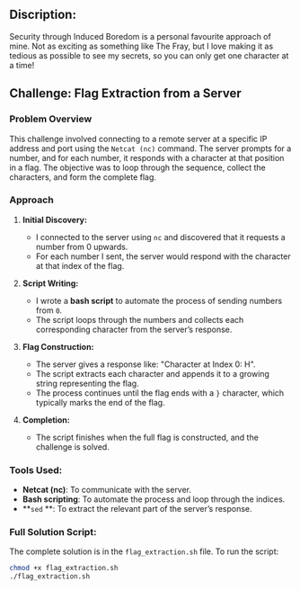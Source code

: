 ## Discription:

Security through Induced Boredom is a personal favourite approach of mine. Not as exciting as something like The Fray, but I love making it as tedious as possible to see my secrets, so you can only get one character at a time!
## Challenge: Flag Extraction from a Server

### Problem Overview
This challenge involved connecting to a remote server at a specific IP address and port using the `Netcat (nc)` command. The server prompts for a number, and for each number, it responds with a character at that position in a flag. The objective was to loop through the sequence, collect the characters, and form the complete flag.

### Approach

1. **Initial Discovery:**
   - I connected to the server using `nc` and discovered that it requests a number from 0 upwards.
   - For each number I sent, the server would respond with the character at that index of the flag.

2. **Script Writing:**
   - I wrote a **bash script** to automate the process of sending numbers from `0`.
   - The script loops through the numbers and collects each corresponding character from the server’s response.

3. **Flag Construction:**
   - The server gives a response like: "Character at Index 0: H".
   - The script extracts each character and appends it to a growing string representing the flag.
   - The process continues until the flag ends with a `}` character, which typically marks the end of the flag.

4. **Completion:**
   - The script finishes when the full flag is constructed, and the challenge is solved.

### Tools Used:
- **Netcat (nc)**: To communicate with the server.
- **Bash scripting**: To automate the process and loop through the indices.
- **`sed` **: To extract the relevant part of the server’s response.

### Full Solution Script:
The complete solution is in the `flag_extraction.sh` file. To run the script:

```bash
chmod +x flag_extraction.sh
./flag_extraction.sh
